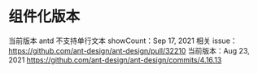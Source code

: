 # 组件化版本

当前版本 antd 不支持单行文本 showCount：Sep 17, 2021
相关 issue：https://github.com/ant-design/ant-design/pull/32210
当前版本：Aug 23, 2021
https://github.com/ant-design/ant-design/commits/4.16.13

